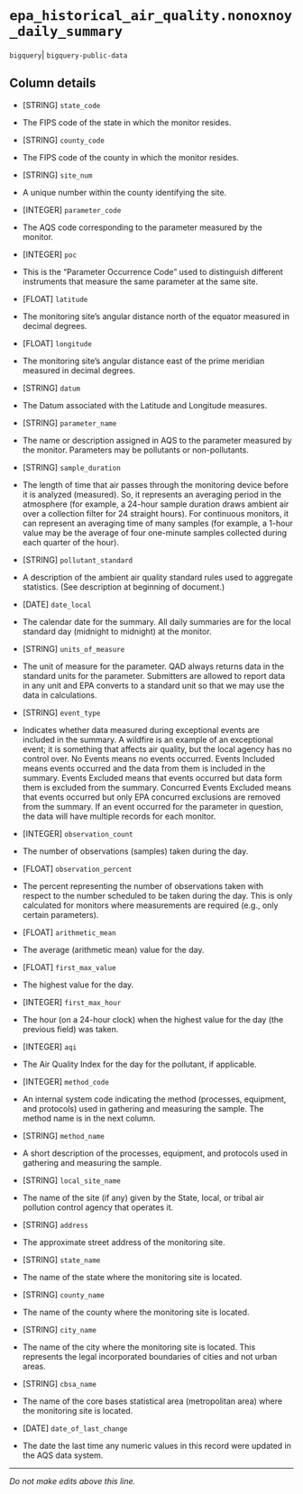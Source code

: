 # `epa_historical_air_quality.nonoxnoy_daily_summary`
`bigquery`| `bigquery-public-data`

## Column details
* [STRING]    `state_code`
 - The FIPS code of the state in which the monitor resides.
* [STRING]    `county_code`
 - The FIPS code of the county in which the monitor resides.
* [STRING]    `site_num`
 - A unique number within the county identifying the site.
* [INTEGER]   `parameter_code`
 - The AQS code corresponding to the parameter measured by the monitor.
* [INTEGER]   `poc`
 - This is the “Parameter Occurrence Code” used to distinguish different instruments that measure the same parameter at the same site.
* [FLOAT]     `latitude`
 - The monitoring site’s angular distance north of the equator measured in decimal degrees.
* [FLOAT]     `longitude`
 - The monitoring site’s angular distance east of the prime meridian measured in decimal degrees.
* [STRING]    `datum`
 - The Datum associated with the Latitude and Longitude measures.
* [STRING]    `parameter_name`
 - The name or description assigned in AQS to the parameter measured by the monitor. Parameters may be pollutants or non-pollutants.
* [STRING]    `sample_duration`
 - The length of time that air passes through the monitoring device before it is analyzed (measured). So, it represents an averaging period in the atmosphere (for example, a 24-hour sample duration draws ambient air over a collection filter for 24 straight hours). For continuous monitors, it can represent an averaging time of many samples (for example, a 1-hour value may be the average of four one-minute samples collected during each quarter of the hour).
* [STRING]    `pollutant_standard`
 - A description of the ambient air quality standard rules used to aggregate statistics. (See description at beginning of document.)
* [DATE]      `date_local`
 - The calendar date for the summary. All daily summaries are for the local standard day (midnight to midnight) at the monitor.
* [STRING]    `units_of_measure`
 - The unit of measure for the parameter. QAD always returns data in the standard units for the parameter. Submitters are allowed to report data in any unit and EPA converts to a standard unit so that we may use the data in calculations.
* [STRING]    `event_type`
 - Indicates whether data measured during exceptional events are included in the summary. A wildfire is an example of an exceptional event; it is something that affects air quality, but the local agency has no control over. No Events means no events occurred. Events Included means events occurred and the data from them is included in the summary. Events Excluded means that events occurred but data form them is excluded from the summary. Concurred Events Excluded means that events occurred but only EPA concurred exclusions are removed from the summary. If an event occurred for the parameter in question, the data will have multiple records for each monitor.
* [INTEGER]   `observation_count`
 - The number of observations (samples) taken during the day.
* [FLOAT]     `observation_percent`
 - The percent representing the number of observations taken with respect to the number scheduled to be taken during the day. This is only calculated for monitors where measurements are required (e.g., only certain parameters).
* [FLOAT]     `arithmetic_mean`
 - The average (arithmetic mean) value for the day.
* [FLOAT]     `first_max_value`
 - The highest value for the day.
* [INTEGER]   `first_max_hour`
 - The hour (on a 24-hour clock) when the highest value for the day (the previous field) was taken.
* [INTEGER]   `aqi`
 - The Air Quality Index for the day for the pollutant, if applicable.
* [INTEGER]   `method_code`
 - An internal system code indicating the method (processes, equipment, and protocols) used in gathering and measuring the sample. The method name is in the next column.
* [STRING]    `method_name`
 - A short description of the processes, equipment, and protocols used in gathering and measuring the sample.
* [STRING]    `local_site_name`
 - The name of the site (if any) given by the State, local, or tribal air pollution control agency that operates it.
* [STRING]    `address`
 - The approximate street address of the monitoring site.
* [STRING]    `state_name`
 - The name of the state where the monitoring site is located.
* [STRING]    `county_name`
 - The name of the county where the monitoring site is located.
* [STRING]    `city_name`
 - The name of the city where the monitoring site is located. This represents the legal incorporated boundaries of cities and not urban areas.
* [STRING]    `cbsa_name`
 - The name of the core bases statistical area (metropolitan area) where the monitoring site is located.
* [DATE]      `date_of_last_change`
 - The date the last time any numeric values in this record were updated in the AQS data system.

-------------------------------------------------------------------------------
*Do not make edits above this line.*
